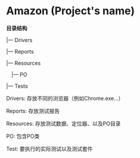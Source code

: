 # Amazon (Project's name)

**目录结构**

|— Drivers

|— Reports

|— Resources

&emsp;|— PO

|— Tests
 
Drivers: 存放不同的浏览器（例如Chrome.exe...）

Reports: 存放测试报告

Resources: 存放测试数据、定位器、以及PO目录

PO: 包含PO类

Test: 要执行的实际测试以及测试套件

